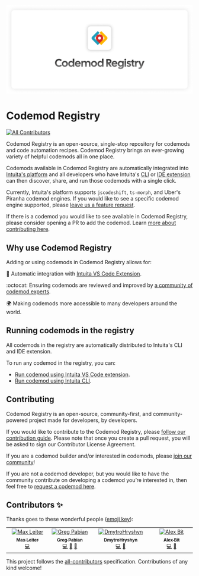 <picture>
  <source media="(prefers-color-scheme: dark)" srcset="/assets/images/header-dark.png">
  <source media="(prefers-color-scheme: light)" srcset="/assets/images/header-light.png">
  <img alt="Codemod Registry Header" src="/assets/images/header-light.png">
</picture>

# Codemod Registry
<!-- ALL-CONTRIBUTORS-BADGE:START - Do not remove or modify this section -->
[![All Contributors](https://img.shields.io/badge/all_contributors-4-orange.svg?style=flat-square)](#contributors-)
<!-- ALL-CONTRIBUTORS-BADGE:END -->

Codemod Registry is an open-source, single-stop repository for codemods and code automation recipes. Codemod Registry brings an ever-growing variety of helpful codemods all in one place.

Codemods available in Codemod Registry are automatically integrated into [Intuita's platform](https://docs.intuita.io/docs/intro) and all developers who have Intuita's [CLI](https://docs.intuita.io/docs/cli/quickstart) or [IDE extension](https://marketplace.visualstudio.com/items?itemName=Intuita.intuita-vscode-extension) can then discover, share, and run those codemods with a single click.

Currently, Intuita's platform supports `jscodeshift`, `ts-morph`, and Uber's Piranha codemod engines. If you would like to see a specific codemod engine supported, please [leave us a feature request](https://feedback.intuita.io/feature-requests-and-bugs).

If there is a codemod you would like to see available in Codemod Registry, please consider opening a PR to add the codemod. Learn [more about contributing here](#contributing).

## Why use Codemod Registry

Adding or using codemods in Codemod Registry allows for:

🔗 Automatic integration with [Intuita VS Code Extension](https://marketplace.visualstudio.com/items?itemName=Intuita.intuita-vscode-extension).

:octocat: Ensuring codemods are reviewed and improved by [a community of codemod experts](https://join.slack.com/t/intuita-inc/shared_invite/zt-1tvxm6ct0-mLZld_78yguDYOSM7DM7Cw).

🌍 Making codemods more accessible to many developers around the world.

## Running codemods in the registry

All codemods in the registry are automatically distributed to Intuita's CLI and IDE extension.

To run any codemod in the registry, you can:

-   [Run codemod using Intuita VS Code extension](https://docs.intuita.io/docs/vs-code-extension/advanced-usage#dry-running-codemods).
-   [Run codemod using Intuita CLI](https://docs.intuita.io/docs/cli/quickstart).

## Contributing

Codemod Registry is an open-source, community-first, and community-powered project made for developers, by developers.

If you would like to contribute to the Codemod Registry, please [follow our contribution guide](https://docs.intuita.io/docs/codemod-registry/importing-codemods). Please note that once you create a pull request, you will be asked to sign our Contributor License Agreement.

If you are a codemod builder and/or interested in codemods, please [join our community](https://intuita.io/community)!

If you are not a codemod developer, but you would like to have the community contribute on developing a codemod you’re interested in, then feel free to [request a codemod here](https://feedback.intuita.io/codemod-requests).

## Contributors ✨

Thanks goes to these wonderful people ([emoji key](https://allcontributors.org/docs/en/emoji-key)):

<!-- ALL-CONTRIBUTORS-LIST:START - Do not remove or modify this section -->
<!-- prettier-ignore-start -->
<!-- markdownlint-disable -->
<table>
  <tbody>
    <tr>
      <td align="center" valign="top" width="14.28%"><a href="https://maxleiter.com/"><img src="https://avatars.githubusercontent.com/u/8675906?v=4?s=100" width="100px;" alt="Max Leiter"/><br /><sub><b>Max Leiter</b></sub></a><br /><a href="https://github.com/intuita-inc/codemod-registry/commits?author=MaxLeiter" title="Code">💻</a></td>
      <td align="center" valign="top" width="14.28%"><a href="https://medium.com/@greg-pabian/"><img src="https://avatars.githubusercontent.com/u/35925521?v=4?s=100" width="100px;" alt="Greg Pabian"/><br /><sub><b>Greg Pabian</b></sub></a><br /><a href="https://github.com/intuita-inc/codemod-registry/commits?author=grzpab" title="Code">💻</a> <a href="https://github.com/intuita-inc/codemod-registry/issues?q=author%3Agrzpab" title="Bug reports">🐛</a> <a href="https://github.com/intuita-inc/codemod-registry/commits?author=grzpab" title="Documentation">📖</a></td>
      <td align="center" valign="top" width="14.28%"><a href="https://github.com/DmytroHryshyn"><img src="https://avatars.githubusercontent.com/u/125881252?v=4?s=100" width="100px;" alt="DmytroHryshyn"/><br /><sub><b>DmytroHryshyn</b></sub></a><br /><a href="https://github.com/intuita-inc/codemod-registry/commits?author=DmytroHryshyn" title="Code">💻</a> <a href="https://github.com/intuita-inc/codemod-registry/issues?q=author%3ADmytroHryshyn" title="Bug reports">🐛</a></td>
      <td align="center" valign="top" width="14.28%"><a href="https://intuita.io/"><img src="https://avatars.githubusercontent.com/u/78109534?v=4?s=100" width="100px;" alt="Alex Bit"/><br /><sub><b>Alex Bit</b></sub></a><br /><a href="https://github.com/intuita-inc/codemod-registry/commits?author=alex-from-intuita" title="Code">💻</a> <a href="https://github.com/intuita-inc/codemod-registry/commits?author=alex-from-intuita" title="Documentation">📖</a></td>
    </tr>
  </tbody>
</table>

<!-- markdownlint-restore -->
<!-- prettier-ignore-end -->

<!-- ALL-CONTRIBUTORS-LIST:END -->

This project follows the [all-contributors](https://github.com/all-contributors/all-contributors) specification. Contributions of any kind welcome!

